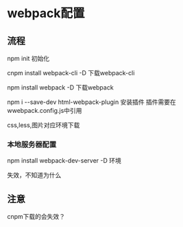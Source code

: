 # webpack配置

## 流程

npm init 初始化

cnpm install webpack-cli -D 下载webpack-cli

npm install webpack -D 下载webpack

npm i --save-dev html-webpack-plugin 安装插件
插件需要在wwebpack.config.js中引用

css,less,图片对应环境下载

### 本地服务器配置

npm install webpack-dev-server -D 环境

失效，不知道为什么

## 注意

cnpm下载的会失效？